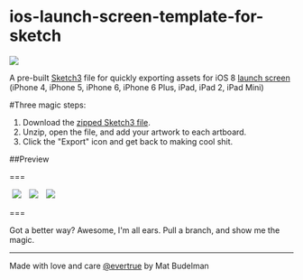 ios-launch-screen-template-for-sketch
===

<p>
<img style="max-width:340px;" src="https://raw.githubusercontent.com/budelman/ios-launch-screen-template-for-sketch/master/_img/sketch-file-preview.png"/>
</p>

A pre-built [Sketch3](http://bohemiancoding.com/sketch/) file for quickly exporting assets for iOS 8 [launch screen](https://developer.apple.com/library/ios/documentation/userexperience/conceptual/MobileHIG/LaunchImages.html#//apple_ref/doc/uid/TP40006556-CH22-SW1) (iPhone 4, iPhone 5, iPhone 6, iPhone 6 Plus, iPad, iPad 2, iPad Mini)


#Three magic steps:

1. Download the [zipped Sketch3 file](https://github.com/budelman/ios-launch-screen-template-for-sketch/blob/master/ios8_default-images_template.sketch.zip?raw=true).
2. Unzip, open the file, and add your artwork to each artboard.
3. Click the "Export" icon and get back to making cool shit.

##Preview

===

<p>
<img style="max-width:160px;margin:0px 5px;" src="https://raw.githubusercontent.com/budelman/ios-launch-screen-template-for-sketch/master/_img/iphone-preview.png"/>

<img style="max-width:160px;margin:0px 5px;" src="https://raw.githubusercontent.com/budelman/ios-launch-screen-template-for-sketch/master/_img/ipad-preview.png"/>

<img style="max-width:160px;margin:0px 5px;" src="https://raw.githubusercontent.com/budelman/ios-launch-screen-template-for-sketch/master/_img/export-preview.png"/>
</p>

===

Got a better way? Awesome, I'm all ears. Pull a branch, and show me the magic.

---
Made with love and care [@evertrue](https://github.com/evertrue) by Mat Budelman


